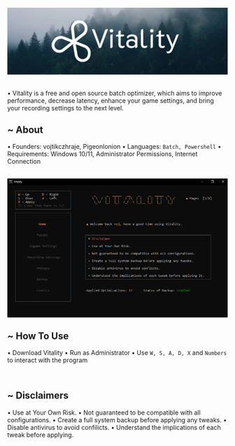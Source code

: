 ![Header image](https://github.com/vojtikczhraje/Vitality/blob/main/Resources/Images/Vitality-Github.jpg)
<br>
<br>

 • Vitality is a free and open source batch optimizer, which aims to improve performance, decrease latency, enhance your game settings, and bring your recording settings to the next level.
  
  
<h2> ~ About </h2>
  

 • Founders: vojtikczhraje, Pigeonlonion
 • Languages: ```Batch, Powershell```
 • Requirements: Windows 10/11, Administrator Permissions, Internet Connection

<br>
<img src="https://github.com/vojtikczhraje/Vitality/blob/main/Resources/Images/Vitality.png" align="center" >

<h2> ~ How To Use </h2>
  
 • Download Vitality
 • Run as Administrator
 • Use ```W, S, A, D, X``` and ```Numbers``` to interact with the program

<br>

<h2> ~ Disclaimers </h2>
  
 • Use at Your Own Risk.
 • Not guaranteed to be compatible with all configurations.
 • Create a full system backup before applying any tweaks.
 • Disable antivirus to avoid confilicts.
 • Understand the implications of each tweak before applying.
